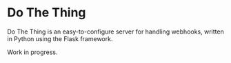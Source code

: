 # Do The Thing

Do The Thing is an easy-to-configure server for handling webhooks, written in
Python using the Flask framework.

Work in progress.
